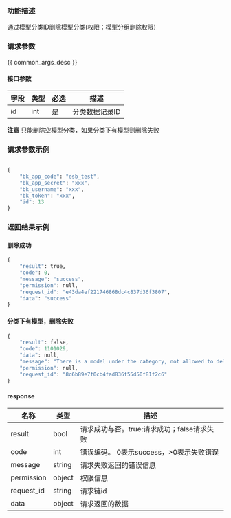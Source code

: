 ### 功能描述

通过模型分类ID删除模型分类(权限：模型分组删除权限)

### 请求参数

{{ common_args_desc }}

#### 接口参数

| 字段                |  类型       | 必选   |  描述                            |
|---------------------|-------------|--------|----------------------------------|
|id     | int         | 是     | 分类数据记录ID                   |

**注意** 只能删除空模型分类，如果分类下有模型则删除失败

### 请求参数示例

```python

{
    "bk_app_code": "esb_test",
    "bk_app_secret": "xxx",
    "bk_username": "xxx",
    "bk_token": "xxx",
    "id": 13
}
```


### 返回结果示例

#### 删除成功
```python
{
    "result": true,
    "code": 0,
    "message": "success",
    "permission": null,
    "request_id": "e43da4ef221746868dc4c837d36f3807",
    "data": "success"
}
```

#### 分类下有模型，删除失败
```python
{
    "result": false,
    "code": 1101029,
    "data": null,
    "message": "There is a model under the category, not allowed to delete",
    "permission": null,
    "request_id": "8c6b89e7f0cb4fad836f55d50f81f2c6"
}
```
#### response

| 名称    | 类型   | 描述                                    |
| ------- | ------ | ------------------------------------- |
| result  | bool   | 请求成功与否。true:请求成功；false请求失败 |
| code    | int    | 错误编码。 0表示success，>0表示失败错误    |
| message | string | 请求失败返回的错误信息                    |
| permission    | object | 权限信息    |
| request_id    | string | 请求链id    |
| data    | object | 请求返回的数据                           |
